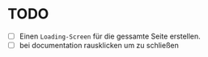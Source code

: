 
# TODO

- [ ] Einen `Loading-Screen` für die gessamte Seite erstellen.
- [ ] bei documentation rausklicken um zu schließen